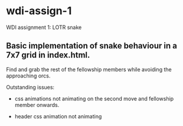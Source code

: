 # wdi-assign-1
WDI assignment 1: LOTR snake

## Basic implementation of snake behaviour in a 7x7 grid in index.html.

Find and grab the rest of the fellowship members while avoiding the approaching orcs.

Outstanding issues:

* css animations not animating on the second move and fellowship member onwards.

* header css animation not animating
